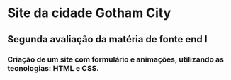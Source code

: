 # Site da cidade Gotham City

## Segunda avaliação da matéria de fonte end I

### Criação de um site com formulário e animações, utilizando as tecnologias: HTML e CSS. 

